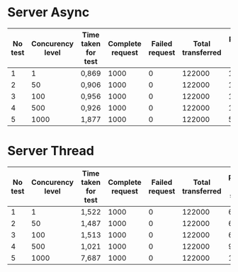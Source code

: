 # Server Async
| No test | Concurency level | Time taken for test | Complete request | Failed request | Total transferred | Request per second | Time per request | Transfer rate |
|---------|------------------|---------------------|------------------|----------------|-------------------|--------------------|------------------|---------------|
| 1       | 1                | 0,869               | 1000             | 0              | 122000            | 1151,13            | 0,869            | 137,15        |
| 2       | 50               | 0,906               | 1000             | 0              | 122000            | 1104,25            | 45,279           | 131,56        |
| 3       | 100              | 0,956               | 1000             | 0              | 122000            | 1046,37            | 95,569           | 124,66        |
| 4       | 500              | 0,926               | 1000             | 0              | 122000            | 1079,76            | 463,068          | 128,64        |
| 5       | 1000             | 1,877               | 1000             | 0              | 122000            | 532,63             | 1877,478         | 63,46         |

# Server Thread
| No test | Concurency level | Time taken for test | Complete request | Failed request | Total transferred | Request per second | Time per request | Transfer rate |
|---------|------------------|---------------------|------------------|----------------|-------------------|--------------------|------------------|---------------|
| 1       | 1                | 1,522               | 1000             | 0              | 122000            | 657,12             | 1,522            | 78,29         |
| 2       | 50               | 1,487               | 1000             | 0              | 122000            | 672,56             | 74,343           | 80,13         |
| 3       | 100              | 1,513               | 1000             | 0              | 122000            | 661,09             | 151,265          | 78,76         |
| 4       | 500              | 1,021               | 1000             | 0              | 122000            | 979,18             | 510,631          | 116,66        |
| 5       | 1000             | 7,687               | 1000             | 0              | 122000            | 130,09             | 7686,970         | 15,50         |
